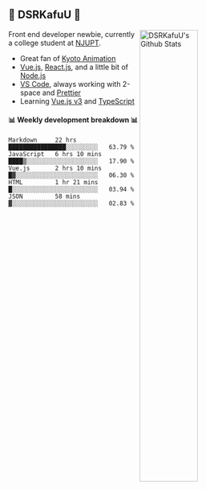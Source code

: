 ## 🍥 DSRKafuU 🍥

<img align="right" alt="DSRKafuU's Github Stats" width="48%" src="https://github-readme-stats.vercel.app/api?username=dsrkafuu&count_private=true&show_icons=true&title_color=7793cc&icon_color=7793cc&text_color=595858&bg_color=ffffff" />

Front end developer newbie, currently a college student at [NJUPT](https://www.njupt.edu.cn).

- Great fan of [Kyoto Animation](https://www.kyotoanimation.co.jp)
- [Vue.js](https://vuejs.org), [React.js](https://reactjs.org), and a little bit of [Node.js](https://nodejs.org)
- [VS Code](https://code.visualstudio.com), always working with 2-space and [Prettier](https://prettier.io)
- Learning [Vue.js v3](https://v3.vuejs.org) and [TypeScript](https://www.typescriptlang.org)

#### :bar_chart: Weekly development breakdown :bar_chart:

<!--START_SECTION:waka-->
```text
Markdown     22 hrs          ████████████████░░░░░░░░░   63.79 % 
JavaScript   6 hrs 10 mins   ████▒░░░░░░░░░░░░░░░░░░░░   17.90 % 
Vue.js       2 hrs 10 mins   █▓░░░░░░░░░░░░░░░░░░░░░░░   06.30 % 
HTML         1 hr 21 mins    █░░░░░░░░░░░░░░░░░░░░░░░░   03.94 % 
JSON         58 mins         ▓░░░░░░░░░░░░░░░░░░░░░░░░   02.83 % 
```
<!--END_SECTION:waka-->
